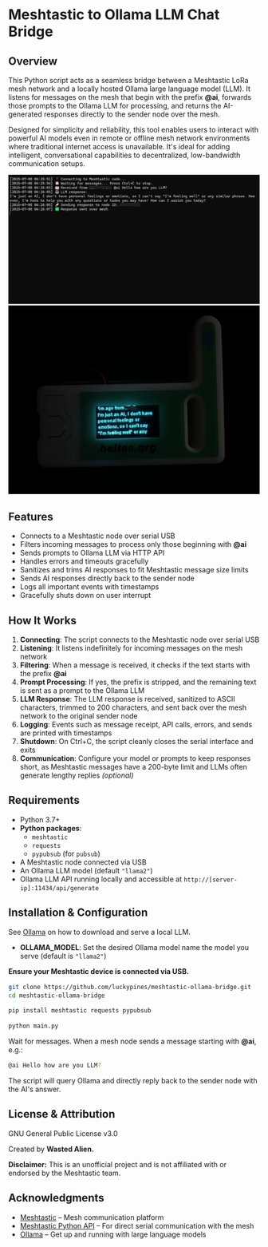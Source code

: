 # Meshtastic to Ollama LLM Chat Bridge

## Overview

This Python script acts as a seamless bridge between a Meshtastic LoRa mesh network and a locally hosted Ollama large language model (LLM). It listens for messages on the mesh that begin with the prefix **@ai**, forwards those prompts to the Ollama LLM for processing, and returns the AI-generated responses directly to the sender node over the mesh.

Designed for simplicity and reliability, this tool enables users to interact with powerful AI models even in remote or offline mesh network environments where traditional internet access is unavailable. It's ideal for adding intelligent, conversational capabilities to decentralized, low-bandwidth communication setups.

<img src="/img/img1.png" alt="Meshtastic to Ollama LLM Chat Bridge Image 1" width="525px">
<img src="/img/img2.jpeg" alt="Meshtastic to Ollama LLM Chat Bridge Image 2" width="525px">


## Features

- Connects to a Meshtastic node over serial USB
- Filters incoming messages to process only those beginning with **@ai**
- Sends prompts to Ollama LLM via HTTP API
- Handles errors and timeouts gracefully
- Sanitizes and trims AI responses to fit Meshtastic message size limits
- Sends AI responses directly back to the sender node
- Logs all important events with timestamps
- Gracefully shuts down on user interrupt

## How It Works

1. **Connecting**: The script connects to the Meshtastic node over serial USB
2. **Listening**: It listens indefinitely for incoming messages on the mesh network
3. **Filtering**: When a message is received, it checks if the text starts with the prefix **@ai**
4. **Prompt Processing**: If yes, the prefix is stripped, and the remaining text is sent as a prompt to the Ollama LLM
5. **LLM Response**: The LLM response is received, sanitized to ASCII characters, trimmed to 200 characters, and sent back over the mesh network to the original sender node
6. **Logging**: Events such as message receipt, API calls, errors, and sends are printed with timestamps
7. **Shutdown**: On Ctrl+C, the script cleanly closes the serial interface and exits
8. **Communication**: Configure your model or prompts to keep responses short, as Meshtastic messages have a 200-byte limit and LLMs often generate lengthy replies *(optional)*

## Requirements

- Python 3.7+
- **Python packages**:
  - `meshtastic`
  - `requests`
  - `pypubsub` (for `pubsub`)
- A Meshtastic node connected via USB
- An Ollama LLM model (default `"llama2"`)
- Ollama LLM API running locally and accessible at `http://[server-ip]:11434/api/generate`

## Installation & Configuration

See [Ollama](https://github.com/ollama/ollama/blob/main/README.md) on how to download and serve a local LLM.

- **OLLAMA_MODEL**: Set the desired Ollama model name the model you serve (default is `"llama2"`)

**Ensure your Meshtastic device is connected via USB.**

```bash
git clone https://github.com/luckypines/meshtastic-ollama-bridge.git
cd meshtastic-ollama-bridge
```

```bash
pip install meshtastic requests pypubsub
```

```bash
python main.py
```

Wait for messages. When a mesh node sends a message starting with **@ai**, e.g.:

```bash
@ai Hello how are you LLM?
```

The script will query Ollama and directly reply back to the sender node with the AI's answer.

## License & Attribution

GNU General Public License v3.0

Created by **Wasted Alien.**

**Disclaimer:** This is an unofficial project and is not affiliated with or endorsed by the Meshtastic team.

## Acknowledgments

- [Meshtastic](https://meshtastic.org) – Mesh communication platform
- [Meshtastic Python API](https://github.com/meshtastic/meshtastic-python) – For direct serial communication with the mesh
- [Ollama](https://ollama.com/) – Get up and running with large language models
